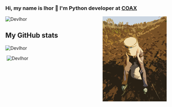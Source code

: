 ### Hi, my name is Ihor 👋 I'm Python developer at [COAX](https://coaxsoft.com)

<img align="right" src="https://github.com/DevIhor/DevIhor/blob/main/ava.png" width=200px />

 <p><img src="https://komarev.com/ghpvc/?username=DevIhor" alt="DevIhor" /></p>

## My GitHub stats
<p><img align="center" src="https://github-readme-stats.vercel.app/api/top-langs/?username=DevIhor&layout=compact&theme=dark" alt="DevIhor" /></p>
<p>&nbsp;<img align="center" src="https://github-readme-stats.vercel.app/api?username=DevIhor&show_icons=true&theme=dark" alt="DevIhor" /></p>
